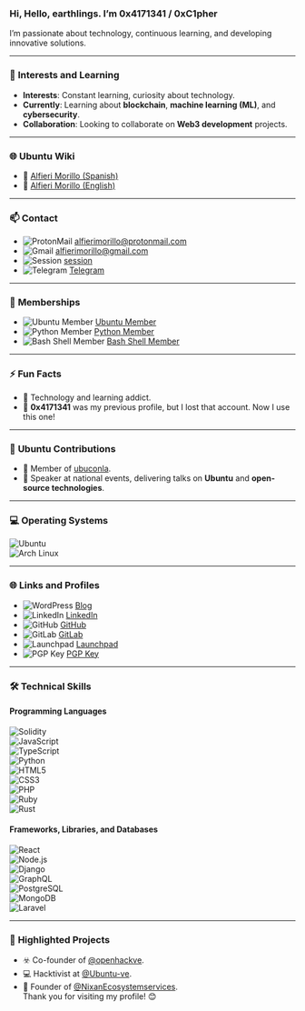 ### Hi, Hello, earthlings. I’m **0x4171341** / **0xC1pher**  
I’m passionate about technology, continuous learning, and developing innovative solutions.

---

### 🌱 **Interests and Learning**  
- **Interests**: Constant learning, curiosity about technology.  
- **Currently**: Learning about **blockchain**, **machine learning (ML)**, and **cybersecurity**.  
- **Collaboration**: Looking to collaborate on **Web3 development** projects.

---
### 🌐 **Ubuntu Wiki**  
- 🐧 [Alfieri Morillo (Spanish)](https://wiki.ubuntu.com/Alfieri%20Morillo)  
- 🐧 [Alfieri Morillo (English)](https://wiki.ubuntu.com/Alfieri%20Morillo%20En)  
---
### 📫 **Contact**  
- ![ProtonMail](https://img.shields.io/badge/ProtonMail-8B89CC?style=for-the-badge&logo=protonmail&logoColor=white) [alfierimorillo@protonmail.com](mailto:alfierimorillo@protonmail.com)  
- ![Gmail](https://img.shields.io/badge/Gmail-D14836?style=for-the-badge&logo=gmail&logoColor=white) [alfierimorillo@gmail.com](mailto:alfierimorillo@gmail.com)  
- ![Session](https://img.shields.io/badge/Session-000000?style=for-the-badge&logo=session&logoColor=white) [session](05c1776a69e1f9b5991cd2b0752d46f95587d694150da4a42d319f0027185d9445)  
- ![Telegram](https://img.shields.io/badge/Telegram-2CA5E0?style=for-the-badge&logo=telegram&logoColor=white) [Telegram](https://t.me/Ox4171341)  

---

### 🏅 **Memberships**  
- ![Ubuntu Member](https://img.shields.io/badge/Ubuntu%20Member-E95420?style=for-the-badge&logo=ubuntu&logoColor=white) [Ubuntu Member](https://launchpad.net/~ubuntumembers)  
- ![Python Member](https://img.shields.io/badge/Python%20Member-3776AB?style=for-the-badge&logo=python&logoColor=white) [Python Member](https://launchpad.net/~python)  
- ![Bash Shell Member](https://img.shields.io/badge/Bash%20Shell%20Member-4EAA25?style=for-the-badge&logo=gnu-bash&logoColor=white) [Bash Shell Member](https://launchpad.net/~bash-shell)  

---

### ⚡ **Fun Facts**  
- 🤖 Technology and learning addict.  
- 🤡 **0x4171341** was my previous profile, but I lost that account. Now I use this one!

---

### 🌟 **Ubuntu Contributions**  
- 🐧 Member of [ubuconla](https://launchpad.net/~ubuconla).  
- 🎤 Speaker at national events, delivering talks on **Ubuntu** and **open-source technologies**.

---

### 💻 **Operating Systems**  
![Ubuntu](https://img.shields.io/badge/Ubuntu-E95420?style=for-the-badge&logo=ubuntu&logoColor=white)  
![Arch Linux](https://img.shields.io/badge/Arch%20Linux-1793D1?logo=arch-linux&logoColor=white&style=for-the-badge)  

---

### 🌐 **Links and Profiles**  
- ![WordPress](https://img.shields.io/badge/WordPress-%23117AC9.svg?style=for-the-badge&logo=WordPress&logoColor=white) [Blog](https://cyberthrone.wordpress.com)  
- ![LinkedIn](https://img.shields.io/badge/LinkedIn-0077B5?style=for-the-badge&logo=linkedin&logoColor=white) [LinkedIn](https://www.linkedin.com/in/alfierimorillo/)  
- ![GitHub](https://img.shields.io/badge/github-%23121011.svg?style=for-the-badge&logo=github&logoColor=white) [GitHub](https://github.com/0xC1pher)  
- ![GitLab](https://img.shields.io/badge/gitlab-%23181717.svg?style=for-the-badge&logo=gitlab&logoColor=white) [GitLab](https://gitlab.com/0x4171341)  
- ![Launchpad](https://img.shields.io/badge/Launchpad-F4B728?style=for-the-badge&logo=launchpad&logoColor=white) [Launchpad](https://launchpad.net/~alfierimorillo)  
- ![PGP Key](https://img.shields.io/badge/PGP%20Key-0077B6?style=for-the-badge&logo=openpgp&logoColor=white) [PGP Key](https://keyserver.ubuntu.com/pks/lookup?fingerprint=on&op=index&search=0xE5F005A1889B2023B3A43B20DF6CB5768C239A3D)  

---

### 🛠️ **Technical Skills**  

#### **Programming Languages**  
![Solidity](https://img.shields.io/badge/Solidity-363636?style=for-the-badge&logo=solidity&logoColor=white)  
![JavaScript](https://img.shields.io/badge/JavaScript-323330?style=for-the-badge&logo=javascript&logoColor=F7DF1E)  
![TypeScript](https://img.shields.io/badge/TypeScript-007ACC?style=for-the-badge&logo=typescript&logoColor=white)  
![Python](https://img.shields.io/badge/Python-FFD43B?style=for-the-badge&logo=python&logoColor=darkgreen)  
![HTML5](https://img.shields.io/badge/HTML5-E34F26?style=for-the-badge&logo=html5&logoColor=white)  
![CSS3](https://img.shields.io/badge/CSS3-1572B6?style=for-the-badge&logo=css3&logoColor=white)  
![PHP](https://img.shields.io/badge/php-%23777BB4.svg?style=for-the-badge&logo=php&logoColor=white)  
![Ruby](https://img.shields.io/badge/Ruby-CC342D?style=for-the-badge&logo=ruby&logoColor=white)  
![Rust](https://img.shields.io/badge/Rust-000000?style=for-the-badge&logo=rust&logoColor=white) 

#### **Frameworks, Libraries, and Databases**  
![React](https://img.shields.io/badge/React-20232A?style=for-the-badge&logo=react&logoColor=61DAFB)  
![Node.js](https://img.shields.io/badge/Node.js-339933?style=for-the-badge&logo=nodedotjs&logoColor=white)  
![Django](https://img.shields.io/badge/Django-092E20?style=for-the-badge&logo=django&logoColor=green)  
![GraphQL](https://img.shields.io/badge/GraphQl-E10098?style=for-the-badge&logo=graphql&logoColor=white)  
![PostgreSQL](https://img.shields.io/badge/PostgreSQL-316192?style=for-the-badge&logo=postgresql&logoColor=white)  
![MongoDB](https://img.shields.io/badge/mongodb-%234ea94b.svg?style=for-the-badge&logo=mongodb&logoColor=white)  
![Laravel](https://img.shields.io/badge/laravel-%23FF2D20.svg?style=for-the-badge&logo=laravel&logoColor=white)  

---

### 🚀 **Highlighted Projects**  
- ☣️ Co-founder of [@openhackve](https://github.com/openhackve).  
- 💻 Hacktivist at [@Ubuntu-ve](https://github.com/Ubuntu-ve).  
- 💬 Founder of [@NixanEcosystemservices](https://github.com/NixanEcosystemservices).  
Thank you for visiting my profile! 😊  
